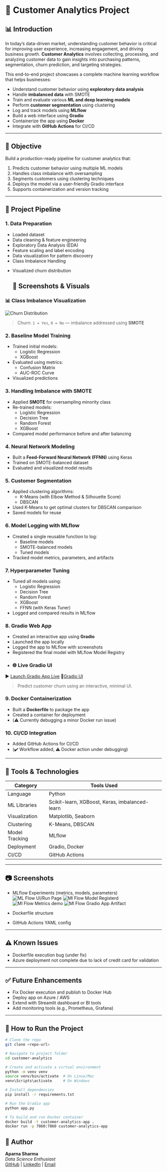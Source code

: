 # 🧠 Customer Analytics Project

## 📊 Introduction

In today’s data-driven market, understanding customer behavior is critical for improving user experience, increasing engagement, and driving business growth. **Customer Analytics** involves collecting, processing, and analyzing customer data to gain insights into purchasing patterns, segmentation, churn prediction, and targeting strategies.

This end-to-end project showcases a complete machine learning workflow that helps businesses:
- Understand customer behavior using **exploratory data analysis**
- Handle **imbalanced data** with SMOTE
- Train and evaluate various **ML and deep learning models**
- Perform **customer segmentation** using clustering
- Log and track models using **MLflow**
- Build a web interface using **Gradio**
- Containerize the app using **Docker**
- Integrate with **GitHub Actions** for CI/CD

---

## 🧪 Objective

Build a production-ready pipeline for customer analytics that:
1. Predicts customer behavior using multiple ML models
2. Handles class imbalance with oversampling
3. Segments customers using clustering techniques
4. Deploys the model via a user-friendly Gradio interface
5. Supports containerization and version tracking

---

## 🚀 Project Pipeline

### 1. **Data Preparation**
- Loaded dataset
- Data cleaning & feature engineering
- Exploratory Data Analysis (EDA)
- Feature scaling and label encoding
- Data visualization for pattern discovery
- Class Imbalance Handling
* Visualized churn distribution
  ## 📸 Screenshots & Visuals

### 📊 Class Imbalance Visualization
![Churn Distribution](https://github.com/Aparna10010/Customer_Analytics_Project/blob/main/Screenshot%202025-07-19%20185325.png)

> Churn: `1 = Yes`, `0 = No` — imbalance addressed using **SMOTE**


### 2. **Baseline Model Training**
- Trained initial models:
  - Logistic Regression
  - XGBoost
- Evaluated using metrics:
  - Confusion Matrix
  - AUC-ROC Curve
- Visualized predictions


### 3. **Handling Imbalance with SMOTE**
- Applied **SMOTE** for oversampling minority class
- Re-trained models:
  - Logistic Regression
  - Decision Tree
  - Random Forest
  - XGBoost
- Compared model performance before and after balancing

### 4. **Neural Network Modeling**
- Built a **Feed-Forward Neural Network (FFNN)** using Keras
- Trained on SMOTE-balanced dataset
- Evaluated and visualized model results

### 5. **Customer Segmentation**
- Applied clustering algorithms:
  - K-Means (with Elbow Method & Silhouette Score)
  - DBSCAN
- Used K-Means to get optimal clusters for DBSCAN comparison
- Saved models for reuse

### 6. **Model Logging with MLflow**
- Created a single reusable function to log:
  - Baseline models
  - SMOTE-balanced models
  - Tuned models
- Tracked model metrics, parameters, and artifacts

### 7. **Hyperparameter Tuning**
- Tuned all models using:
  - Logistic Regression
  - Decision Tree
  - Random Forest
  - XGBoost
  - FFNN (with Keras Tuner)
- Logged and compared results in MLflow

### 8. **Gradio Web App**
- Created an interactive app using **Gradio**
- Launched the app locally
- Logged the app to MLflow with screenshots
- Registered the final model with MLflow Model Registry
- ### 🌐 Live Gradio UI
▶ [Launch Gradio App Live](https://c07f471745468683be.gradio.live/)
📸[Gradio UI ](https://github.com/Aparna10010/Machine-Learning/blob/main/project5_Customer_Analytics/Gradio%20UI.png)

> Predict customer churn using an interactive, minimal UI.

### 9. **Docker Containerization**
- Built a **Dockerfile** to package the app
- Created a container for deployment
- (⚠️ Currently debugging a minor Docker run issue)

### 10. **CI/CD Integration**
- Added GitHub Actions for CI/CD
- (✔️ Workflow added, ⚠️ Docker action under debugging)

---

## 🧰 Tools & Technologies

| Category         | Tools Used                                         |
|------------------|----------------------------------------------------|
| Language         | Python                                              |
| ML Libraries     | Scikit-learn, XGBoost, Keras, imbalanced-learn      |
| Visualization    | Matplotlib, Seaborn                                |
| Clustering       | K-Means, DBSCAN                                    |
| Model Tracking   | MLflow                                              |
| Deployment       | Gradio, Docker                                     |
| CI/CD            | GitHub Actions                                     |

---

## 📷 Screenshots

- MLflow Experiments (metrics, models, parameters)
  ![ML Flow UI/Run Page](https://github.com/Aparna10010/Machine-Learning/blob/main/project5_Customer_Analytics/Run%20page.png)
  ![Ml Flow Model Registerd](https://github.com/Aparna10010/Machine-Learning/blob/main/project5_Customer_Analytics/Model%20Registry.png)
  ![Ml Flow Metrics demo](https://github.com/Aparna10010/Machine-Learning/blob/main/project5_Customer_Analytics/ML-Flow1.png)
  ![Ml Flow Gradio App Artifact](https://github.com/Aparna10010/Machine-Learning/blob/main/project5_Customer_Analytics/ML-Flow5.png)




- Dockerfile structure
- GitHub Actions YAML config

---

## ⚠️ Known Issues

- Dockerfile execution bug (under fix)
- Azure deployment not complete due to lack of credit card for validation

---

## ✅ Future Enhancements

- Fix Docker execution and publish to Docker Hub
- Deploy app on Azure / AWS
- Extend with Streamlit dashboard or BI tools
- Add monitoring tools (e.g., Prometheus, Grafana)

---

## 📂 How to Run the Project

```bash
# Clone the repo
git clone <repo-url>

# Navigate to project folder
cd customer-analytics

# Create and activate a virtual environment
python -m venv venv
source venv/bin/activate  # On Linux/Mac
venv\Scripts\activate     # On Windows

# Install dependencies
pip install -r requirements.txt

# Run the Gradio app
python app.py

# To build and run Docker container
docker build -t customer-analytics-app .
docker run -p 7860:7860 customer-analytics-app
```
## 👤 Author

**Aparna Sharma**  
*Data Science Enthusiast*  
[GitHub](https://github.com/Aparna10010) | [LinkedIn](https://www.linkedin.com/in/apsh?utm_source=share&utm_campaign=share_via&utm_content=profile&utm_medium=android_app) | [Email](aparnasharma10010@gmail.com)


